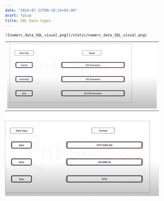 ```yaml
---
date: "2024-07-22T09:10:24+02:00"
draft: false
title: SQL Data types
---
```


    ![numerc_data_SQL_visual.png](/static/numerc_data_SQL_visual.png)

|                                                                                |
|--------------------------------------------------------------------------------|
| ![Characterdatatyype_SQL_visual.png](/static/Characterdatatyype_SQL_visual.png) |

![Pasted_image_20230108103650.png](/static/Pasted_image_20230108103650.png)

